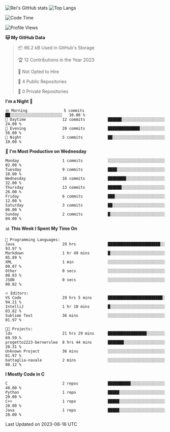 ![Rei's GitHub stats](https://github-readme-stats.vercel.app/api?username=rei-doda&show_icons=true&theme=transparent)
![Top Langs](https://github-readme-stats.vercel.app/api/top-langs/?username=rei-doda&theme=transparent&layout=compact)

<!--START_SECTION:waka-->
![Code Time](http://img.shields.io/badge/Code%20Time-42%20hrs%2059%20mins-blue)

![Profile Views](http://img.shields.io/badge/Profile%20Views-101-blue)

**🐱 My GitHub Data** 

> 📦 66.2 kB Used in GitHub's Storage 
 > 
> 🏆 12 Contributions in the Year 2023
 > 
> 🚫 Not Opted to Hire
 > 
> 📜 4 Public Repositories 
 > 
> 🔑 0 Private Repositories 
 > 
**I'm a Night 🦉** 

```text
🌞 Morning                5 commits           ██░░░░░░░░░░░░░░░░░░░░░░░   10.00 % 
🌆 Daytime                12 commits          ██████░░░░░░░░░░░░░░░░░░░   24.00 % 
🌃 Evening                28 commits          ██████████████░░░░░░░░░░░   56.00 % 
🌙 Night                  5 commits           ██░░░░░░░░░░░░░░░░░░░░░░░   10.00 % 
```
📅 **I'm Most Productive on Wednesday** 

```text
Monday                   1 commits           ░░░░░░░░░░░░░░░░░░░░░░░░░   02.00 % 
Tuesday                  9 commits           ████░░░░░░░░░░░░░░░░░░░░░   18.00 % 
Wednesday                16 commits          ████████░░░░░░░░░░░░░░░░░   32.00 % 
Thursday                 13 commits          ██████░░░░░░░░░░░░░░░░░░░   26.00 % 
Friday                   6 commits           ███░░░░░░░░░░░░░░░░░░░░░░   12.00 % 
Saturday                 3 commits           ██░░░░░░░░░░░░░░░░░░░░░░░   06.00 % 
Sunday                   2 commits           █░░░░░░░░░░░░░░░░░░░░░░░░   04.00 % 
```


📊 **This Week I Spent My Time On** 

```text
💬 Programming Languages: 
Java                     29 hrs              ███████████████████████░░   93.97 % 
Markdown                 1 hr 49 mins        █░░░░░░░░░░░░░░░░░░░░░░░░   05.89 % 
XML                      1 min               ░░░░░░░░░░░░░░░░░░░░░░░░░   00.07 % 
Other                    0 secs              ░░░░░░░░░░░░░░░░░░░░░░░░░   00.03 % 
JSON                     0 secs              ░░░░░░░░░░░░░░░░░░░░░░░░░   00.02 % 

🔥 Editors: 
VS Code                  29 hrs 5 mins       ████████████████████████░   94.21 % 
IntelliJ                 1 hr 10 mins        █░░░░░░░░░░░░░░░░░░░░░░░░   03.82 % 
Sublime Text             36 mins             ░░░░░░░░░░░░░░░░░░░░░░░░░   01.97 % 

🐱‍💻 Projects: 
ldv                      21 hrs 29 mins      █████████████████░░░░░░░░   69.59 % 
progetto2223-bernerslee  8 hrs 44 mins       ███████░░░░░░░░░░░░░░░░░░   28.31 % 
Unknown Project          36 mins             ░░░░░░░░░░░░░░░░░░░░░░░░░   01.97 % 
battaglia-navale         2 mins              ░░░░░░░░░░░░░░░░░░░░░░░░░   00.12 % 
```

**I Mostly Code in C** 

```text
C                        2 repos             ██████████░░░░░░░░░░░░░░░   40.00 % 
Python                   1 repo              █████░░░░░░░░░░░░░░░░░░░░   20.00 % 
C++                      1 repo              █████░░░░░░░░░░░░░░░░░░░░   20.00 % 
Java                     1 repo              █████░░░░░░░░░░░░░░░░░░░░   20.00 % 
```




 Last Updated on 2023-06-16 UTC
<!--END_SECTION:waka-->